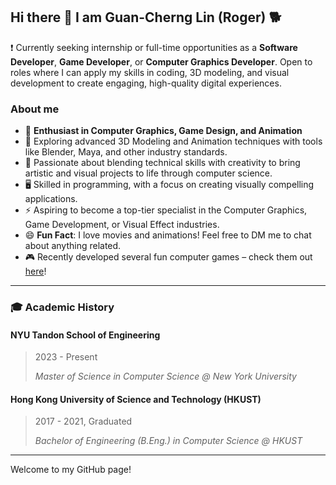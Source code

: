 ## Hi there 👋 I am Guan-Cherng Lin (Roger) 🐕
❗ Currently seeking internship or full-time opportunities as a **Software Developer**, **Game Developer**, or **Computer Graphics Developer**. Open to roles where I can apply my skills in coding, 3D modeling, and visual development to create engaging, high-quality digital experiences.



### About me

- 🔭 **Enthusiast in Computer Graphics, Game Design, and Animation**
- 🌱 Exploring advanced 3D Modeling and Animation techniques with tools like Blender, Maya, and other industry standards.
- 🎨 Passionate about blending technical skills with creativity to bring artistic and visual projects to life through computer science.
- 🖥️ Skilled in programming, with a focus on creating visually compelling applications.
- ⚡ Aspiring to become a top-tier specialist in the Computer Graphics, Game Development, or Visual Effect industries.
- 😄 **Fun Fact**: I love movies and animations! Feel free to DM me to chat about anything related.
- 🎮 Recently developed several fun computer games – check them out [here](https://rogerguan.itch.io/)!

---
### 🎓 Academic History

#### NYU Tandon School of Engineering
> 2023 - Present
> 
> *Master of Science in Computer Science @ New York University*
#### Hong Kong University of Science and Technology (HKUST)
> 2017 - 2021, Graduated
> 
> *Bachelor of Engineering (B.Eng.) in Computer Science @ HKUST* 

---

Welcome to my GitHub page!

<!-- [![Roger's GitHub stats](https://github-readme-stats.vercel.app/api?username=guanroger)](https://github.com/guanroger/github-readme-stats) -->

<!--
**guanroger/guanroger** is a ✨ _special_ ✨ repository because its `README.md` (this file) appears on your GitHub profile.

Here are some ideas to get you started:

- 🔭 I’m currently working on ...
- 🌱 I’m currently learning ...
- 👯 I’m looking to collaborate on ...
- 🤔 I’m looking for help with ...
- 💬 Ask me about ...
- 📫 How to reach me: ...
- 😄 Pronouns: ...
- ⚡ Fun fact: ...
-->
